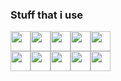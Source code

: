 ### Stuff that i use

<div style="display: flex;">
<img height="32" width="32" src="https://cdn.simpleicons.org/mysql" />
<img height="32" width="32" src="https://cdn.simpleicons.org/express" />
<img height="32" width="32" src="https://cdn.simpleicons.org/cplusplus" />
<img height="32" width="32" src="https://cdn.simpleicons.org/javascript" />
<img height="32" width="32" src="https://cdn.simpleicons.org/python" />
</div>

<div style="display: flex;">
<img height="32" width="32" src="https://cdn.simpleicons.org/VisualStudioCode" />
<img height="32" width="32" src="https://cdn.simpleicons.org/Node.js" />
<img height="32" width="32" src="https://cdn.simpleicons.org/GIT" />
<img height="32" width="32" src="https://cdn.simpleicons.org/mongodb" />
<img height="32" width="32" src="https://cdn.simpleicons.org/PowerShell" />
</div>
